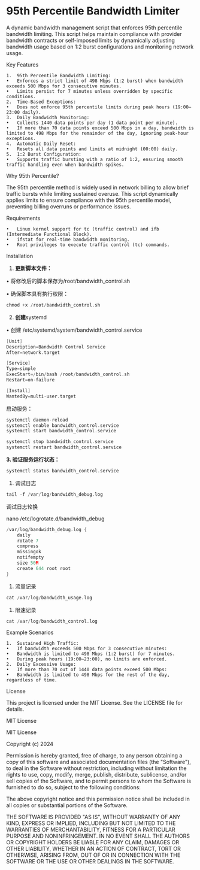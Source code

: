 # 95th Percentile Bandwidth Limiter

A dynamic bandwidth management script that enforces 95th percentile bandwidth limiting. This script helps maintain compliance with provider bandwidth contracts or self-imposed limits by dynamically adjusting bandwidth usage based on 1:2 burst configurations and monitoring network usage.

Key Features

	1.	95th Percentile Bandwidth Limiting:
	•	Enforces a strict limit of 498 Mbps (1:2 burst) when bandwidth exceeds 500 Mbps for 3 consecutive minutes.
	•	Limits persist for 7 minutes unless overridden by specific conditions.
	2.	Time-Based Exceptions:
	•	Does not enforce 95th percentile limits during peak hours (19:00–23:00 daily).
	3.	Daily Bandwidth Monitoring:
	•	Collects 1440 data points per day (1 data point per minute).
	•	If more than 70 data points exceed 500 Mbps in a day, bandwidth is limited to 498 Mbps for the remainder of the day, ignoring peak-hour exceptions.
	4.	Automatic Daily Reset:
	•	Resets all data points and limits at midnight (00:00) daily.
	5.	1:2 Burst Configuration:
	•	Supports traffic bursting with a ratio of 1:2, ensuring smooth traffic handling even when bandwidth spikes.

Why 95th Percentile?

The 95th percentile method is widely used in network billing to allow brief traffic bursts while limiting sustained overuse. This script dynamically applies limits to ensure compliance with the 95th percentile model, preventing billing overruns or performance issues.

Requirements

	•	Linux kernel support for tc (traffic control) and ifb (Intermediate Functional Block).
	•	ifstat for real-time bandwidth monitoring.
	•	Root privileges to execute traffic control (tc) commands.

Installation

1.	**更新脚本文件：**

•	将修改后的脚本保存为/root/bandwidth_control.sh

•	确保脚本具有执行权限：

```c
chmod +x /root/bandwidth_control.sh
```

2.	**创建**systemd

•	创建 /etc/systemd/system/bandwidth_control.service

```c
[Unit]
Description=Bandwidth Control Service
After=network.target

[Service]
Type=simple
ExecStart=/bin/bash /root/bandwidth_control.sh
Restart=on-failure

[Install]
WantedBy=multi-user.target
```

启动服务：

```c
systemctl daemon-reload
systemctl enable bandwidth_control.service
systemctl start bandwidth_control.service

systemctl stop bandwidth_control.service
systemctl restart bandwidth_control.service
```

**3.	验证服务运行状态：**

```c
systemctl status bandwidth_control.service
```

1.  调试日志

```c
tail -f /var/log/bandwidth_debug.log
```

调试日志轮换 

nano /etc/logrotate.d/bandwidth_debug

```c
/var/log/bandwidth_debug.log {
    daily
    rotate 7
    compress
    missingok
    notifempty
    size 50M
    create 644 root root
}
```

1. 流量记录

```c
cat /var/log/bandwidth_usage.log 
```

1. 限速记录

```c
cat /var/log/bandwidth_control.log
```

Example Scenarios

	1.	Sustained High Traffic:
	•	If bandwidth exceeds 500 Mbps for 3 consecutive minutes:
	•	Bandwidth is limited to 498 Mbps (1:2 burst) for 7 minutes.
	•	During peak hours (19:00–23:00), no limits are enforced.
	2.	Daily Excessive Usage:
	•	If more than 70 out of 1440 data points exceed 500 Mbps:
	•	Bandwidth is limited to 498 Mbps for the rest of the day, regardless of time.

License

This project is licensed under the MIT License. See the LICENSE file for details.

MIT License

MIT License

Copyright (c) 2024 <tenotek>

Permission is hereby granted, free of charge, to any person obtaining a copy
of this software and associated documentation files (the "Software"), to deal
in the Software without restriction, including without limitation the rights
to use, copy, modify, merge, publish, distribute, sublicense, and/or sell
copies of the Software, and to permit persons to whom the Software is
furnished to do so, subject to the following conditions:

The above copyright notice and this permission notice shall be included in all
copies or substantial portions of the Software.

THE SOFTWARE IS PROVIDED "AS IS", WITHOUT WARRANTY OF ANY KIND, EXPRESS OR
IMPLIED, INCLUDING BUT NOT LIMITED TO THE WARRANTIES OF MERCHANTABILITY,
FITNESS FOR A PARTICULAR PURPOSE AND NONINFRINGEMENT. IN NO EVENT SHALL THE
AUTHORS OR COPYRIGHT HOLDERS BE LIABLE FOR ANY CLAIM, DAMAGES OR OTHER
LIABILITY, WHETHER IN AN ACTION OF CONTRACT, TORT OR OTHERWISE, ARISING FROM,
OUT OF OR IN CONNECTION WITH THE SOFTWARE OR THE USE OR OTHER DEALINGS IN THE
SOFTWARE.

